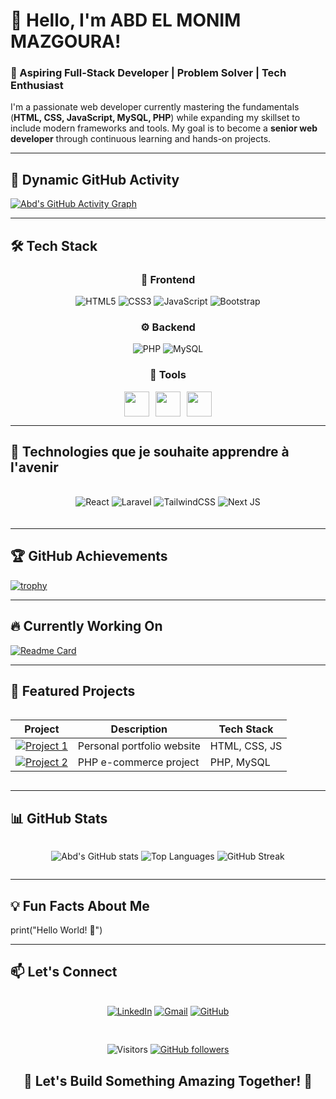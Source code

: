 # 👋 Hello, I'm ABD EL MONIM MAZGOURA! 

### 🌟 Aspiring Full-Stack Developer | Problem Solver | Tech Enthusiast

I'm a passionate web developer currently mastering the fundamentals (**HTML, CSS, JavaScript, MySQL, PHP**) while expanding my skillset to include modern frameworks and tools. My goal is to become a **senior web developer** through continuous learning and hands-on projects.

---

## 🚀 Dynamic GitHub Activity
[![Abd's GitHub Activity Graph](https://github-readme-activity-graph.vercel.app/graph?username=abde777&theme=react-dark&hide_border=true&area=true)](https://github.com/abde777)

---

## 🛠️ Tech Stack

<div align="center">

### 🎨 Frontend
![HTML5](https://img.shields.io/badge/HTML-90%25-E34F26?style=flat&logo=html5)
![CSS3](https://img.shields.io/badge/CSS-85%25-1572B6?style=flat&logo=css3)
![JavaScript](https://img.shields.io/badge/JavaScript-75%25-F7DF1E?style=flat&logo=javascript)
![Bootstrap](https://img.shields.io/badge/Bootstrap-70%25-563D7C?style=flat&logo=bootstrap)

### ⚙️ Backend
![PHP](https://img.shields.io/badge/PHP-80%25-777BB4?style=flat&logo=php)
![MySQL](https://img.shields.io/badge/MySQL-75%25-4479A1?style=flat&logo=mysql)

### 🔧 Tools
<div style="display: flex; justify-content: center; gap: 10px;">
  <img src="https://cdn.jsdelivr.net/gh/devicons/devicon/icons/git/git-original.svg" height="40" width="40"/>
  <img src="https://cdn.jsdelivr.net/gh/devicons/devicon/icons/github/github-original.svg" height="40" width="40"/>
  <img src="https://cdn.jsdelivr.net/gh/devicons/devicon/icons/vscode/vscode-original.svg" height="40" width="40"/>
</div>

</div>

---

## 🚀 Technologies que je souhaite apprendre à l'avenir

<div align="center" style="margin: 20px 0; display: flex; flex-wrap: wrap; gap: 10px; justify-content: center;">

![React](https://img.shields.io/badge/React-45%25-61DAFB?style=flat&logo=react)
![Laravel](https://img.shields.io/badge/Laravel-40%25-FF2D20?style=flat&logo=laravel)
![TailwindCSS](https://img.shields.io/badge/Tailwind-60%25-38B2AC?style=flat&logo=tailwind-css)
![Next JS](https://img.shields.io/badge/Next.js-30%25-000000?style=flat&logo=next.js)

</div>

---

## 🏆 GitHub Achievements
[![trophy](https://github-profile-trophy.vercel.app/?username=abde777&theme=onedark&margin-w=15&row=2)](https://github.com/ryo-ma/github-profile-trophy)

---

## 🔥 Currently Working On
[![Readme Card](https://github-readme-stats.vercel.app/api/pin/?username=abde777&repo=MY-LINKTREE&theme=radical)](https://github.com/abde777/MY-LINKTREE)

---

## 📂 Featured Projects

<div align="center" style="display: grid; grid-template-columns: repeat(auto-fit, minmax(300px, 1fr)); gap: 15px;">

| Project | Description | Tech Stack |
|---------|-------------|------------|
| [![Project 1](https://img.shields.io/badge/🚀_Portfolio-2962FF?style=for-the-badge)](https://abde777.github.io) | Personal portfolio website | HTML, CSS, JS |
| [![Project 2](https://img.shields.io/badge/💻_E--Commerce-FF6B6B?style=for-the-badge)](https://github.com/abde777) | PHP e-commerce project | PHP, MySQL |

</div>

---

## 📊 GitHub Stats

<div align="center" style="display: flex; flex-wrap: wrap; justify-content: center; gap: 20px;">

![Abd's GitHub stats](https://github-readme-stats.vercel.app/api?username=abde777&show_icons=true&theme=radical&hide_border=true&bg_color=0D1117&include_all_commits=true)
![Top Languages](https://github-readme-stats.vercel.app/api/top-langs/?username=abde777&layout=compact&theme=radical&hide_border=true&bg_color=0D1117)
![GitHub Streak](https://streak-stats.demolab.com/?user=abde777&theme=radical&hide_border=true)

</div>

---

## 💡 Fun Facts About Me

print("Hello World! 👋")


---

## 📫 Let's Connect

<div align="center" style="margin-top:20px; display: flex; flex-wrap: wrap; justify-content: center; gap: 10px;">

[![LinkedIn](https://img.shields.io/badge/LinkedIn-0077B5?style=for-the-badge&logo=linkedin&logoColor=white)](https://linkedin.com/in/abd-el-monim-mazgoura)
[![Gmail](https://img.shields.io/badge/Gmail-D14836?style=for-the-badge&logo=gmail&logoColor=white)](mailto:abdelmonimmazgoura@gmail.com)
[![GitHub](https://img.shields.io/badge/GitHub-100000?style=for-the-badge&logo=github&logoColor=white)](https://github.com/abde777)

</div>

<div align="center" style="margin: 30px 0;">

![Visitors](https://visitor-badge.laobi.icu/badge?page_id=abde777.abde777)
[![GitHub followers](https://img.shields.io/github/followers/abde777?label=Follow&style=social)](https://github.com/abde777)

</div>

<h2 align="center">🚀 Let's Build Something Amazing Together! 🚀</h2>

